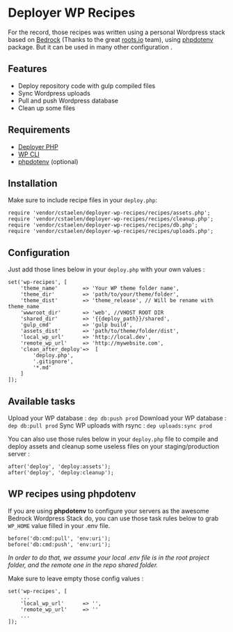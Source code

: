# Deployer WP Recipes

For the record, those recipes was written using a personal Wordpress stack based on [Bedrock](https://roots.io/bedrock/) (Thanks to the great [roots.io](https://roots.io/) team), using [phpdotenv](https://github.com/vlucas/phpdotenv) package. But it can be used in many other configuration .


## Features
- Deploy repository code with gulp compiled files
- Sync Wordpress uploads
- Pull and push Wordpress database
- Clean up some files

## Requirements
- [Deployer PHP](http://deployer.org/)
- [WP CLI](https://wp-cli.org/)
- [phpdotenv](https://github.com/vlucas/phpdotenv) (optional)

## Installation

Make  sure to include recipe files in your `deploy.php`:

    require 'vendor/cstaelen/deployer-wp-recipes/recipes/assets.php';
    require 'vendor/cstaelen/deployer-wp-recipes/recipes/cleanup.php';
    require 'vendor/cstaelen/deployer-wp-recipes/recipes/db.php';
    require 'vendor/cstaelen/deployer-wp-recipes/recipes/uploads.php';


## Configuration

Just add those lines below in your `deploy.php` with your own values :

    set('wp-recipes', [
	    'theme_name'        => 'Your WP theme folder name',
	    'theme_dir'         => 'path/to/your/theme/folder',
	    'theme_dist'        => 'theme_release', // Will be rename with theme_name
	    'wwwroot_dir'       => 'web', //VHOST ROOT DIR
	    'shared_dir'        => '{{deploy_path}}/shared', 
	    'gulp_cmd'          => 'gulp build',
	    'assets_dist'       => 'path/to/theme/folder/dist',
	    'local_wp_url'      => 'http://local.dev',
	    'remote_wp_url'     => 'http://mywebsite.com',
	    'clean_after_deploy'=>  [
	        'deploy.php',
	        '.gitignore',
	        '*.md'
	    ]
    ]);

## Available tasks

Upload your WP database : `dep db:push prod`
Download your WP database : `dep db:pull prod`
Sync WP uploads with rsync : `dep uploads:sync prod`

You can also use those rules below in your `deploy.php` file to compile and deploy assets and cleanup some useless files on your staging/production server :

    after('deploy', 'deploy:assets');
    after('deploy', 'deploy:cleanup');
    

## WP recipes using phpdotenv

If you are using **phpdotenv** to configure your servers as the awesome Bedrock Wordpress Stack do, you can use those task rules below to grab `WP_HOME` value filled in your .env file.

    before('db:cmd:pull', 'env:uri');
    before('db:cmd:push', 'env:uri');

*In order to do that, we assume your local .env file is in the root project folder, and the remote one in the repo shared folder.*

Make sure to leave empty those config values :

    set('wp-recipes', [
   		...
   	    'local_wp_url'      => '',
   	    'remote_wp_url'     => ''
   	    ...
	]);
